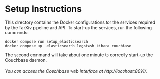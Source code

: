 # Setup Instructions

This directory contains the Docker configurations for the services required by the TarXiv pipeline and API. To start-up the services, run the following commands:

```commandline
docker compose run setup_elasticsearch
docker compose up  elasticsearch logstash kibana couchbase
```

The second command will take about one minute to correctly start-up the Couchbase daemon.

###### You can access the Couchbase web interface at http://locahost:8091/.